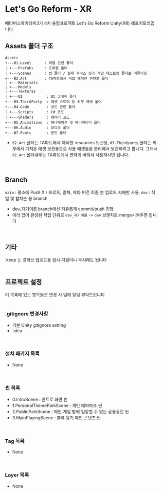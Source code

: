 # Let's Go Reform - XR
메타버스아카데미3기 4차 융합프로젝트 Let's Go Reform Unity(XR) 레포지토리입니다
<br/>

## Assets 폴더 구조
```
Assets
+---01.Level      : 레벨 관련 폴더
| +---Prefabs     : 프리팹 폴더
| +---Scenes      : 씬 폴더 / 실제 서비스 씬과 개인 테스트씬 폴더로 이루어짐
+---02.Art        : TA파트에서 직접 제작한 콘텐츠 폴더
| +---Materials
| +---Models
| +---Textures
| +---UI           : UI 그래픽 폴더
+---03.ThirdParty  : 애셋 스토어 등 외부 애셋 폴더
+---04.Code        : 코드 관련 폴더
| +---Scripts      : C# 코드
| +---Shaders      : 쉐이더 코드
+---05.Animations  : 애니메이션 및 애니메이터 폴더
+---06.Audio       : 오디오 폴더
+---07.Fonts       : 폰트 폴더
```
* `02.Art` 폴더는 TA파트에서 제작한 resources 보관용, `03.Thirdparty` 폴더는 외부에서 가져온 애셋 보관용으로 사용 애셋들을 분리해서 보관하려고 합니다. 그래서 `02.Art` 폴더내부는 TA파트에서 편하게 바꿔서 사용하시면 됩니다.
<br/>

## Branch
`main` : 평소에 Push X / 프로토, 알파, 베타 버전 최종 본 업로드 시에만 사용.
`dev` : 작업 및 합치는 용 branch

* dev_자기이름 branch에선 자유롭게 commit/push 진행
* 에러 없이 완성된 작업 단위로 `dev_자기이름` -> `dev` 브랜치로 merge시켜주면 됩니다
<br/>

## 기타
.keep 는 깃허브 업로드용 임시 파일이니 무시해도 됩니다
<br/>
<br/>

## 프로젝트 설정
이 목록에 있는 항목들은 변경 시 팀에 알림 부탁드립니다
<br/>
<br/>

### .gitignore 변경사항
- 기본 Unity gitignore setting
- .idea
<br/>

### 설치 패키지 목록
- None
<br/>

### 씬 목록
- 0.IntroScene			: 인트로 화면 씬
- 1.PersonalThemeParkScene	: 개인 테마파크 씬
- 2.PublicParkScene		: 메인 게임 방에 입장할 수 있는 공용공간 씬
- 3.MainPlayingScene : 블록 쌓기 메인 콘텐츠 씬
<br/>

### Tag 목록
- None
<br/>

### Layer 목록
- None
